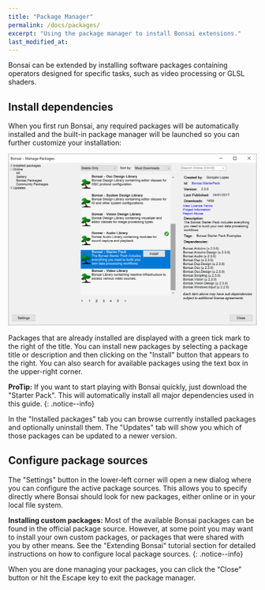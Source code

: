 ```yaml
---
title: "Package Manager"
permalink: /docs/packages/
excerpt: "Using the package manager to install Bonsai extensions."
last_modified_at: 
---
```


Bonsai can be extended by installing software packages containing operators designed for specific tasks, such as video processing or GLSL shaders.

## Install dependencies

When you first run Bonsai, any required packages will be automatically installed and the built-in package manager will be launched so you can further customize your installation:

![The Bonsai package manager](/assets/images/packagemanager.png)

Packages that are already installed are displayed with a green tick mark to the right of the title. You can install new packages by selecting a package title or description and then clicking on the "Install" button that appears to the right. You can also search for available packages using the text box in the upper-right corner.

**ProTip:** If you want to start playing with Bonsai quickly, just download the "Starter Pack". This will automatically install all major dependencies used in this guide.
{: .notice--info}

In the "Installed packages" tab you can browse currently installed packages and optionally uninstall them. The "Updates" tab will show you which of those packages can be updated to a newer version.

## Configure package sources 

The "Settings" button in the lower-left corner will open a new dialog where you can configure the active package sources. This allows you to specify directly where Bonsai should look for new packages, either online or in your local file system.

**Installing custom packages:** Most of the available Bonsai packages can be found in the official package source. However, at some point you may want to install your own custom packages, or packages that were shared with you by other means. See the "Extending Bonsai" tutorial section for detailed instructions on how to configure local package sources.
{: .notice--info}

When you are done managing your packages, you can click the “Close” button or hit the Escape key to exit the package manager.